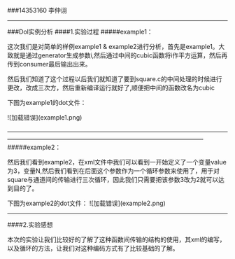 ###14353160 李仲诩
***
###Dol实例分析
####1.实验过程
#####example1：
<p>这次我们是对简单的样例example1 & example2进行分析，首先是example1。大致就是通过generator生成参数i,然后通过中间的cubic函数将i作平方运算，然后再传到consumer最后输出出来。</p>
<p>然后我们知道了这个过程以后我们就知道了要到square.c的中间处理的时候进行更改，改成三次方，然后重新编译运行就好了,顺便把中间的函数改名为cubic</p>
<p>下图为example1的dot文件：</p>
![加载错误](example1.png)

————————————————————————————————————————————————————————————————————
#####example2：
<p>然后我们看到example2，在xml文件中我们可以看到一开始定义了一个变量value为3，变量N,然后我们看到在后面这个参数作为一个循环参数来使用了，用于对square与通道间的传输进行三次循环，因此我们只需要把该参数3改为2就可以达到目的了。</p>
<p>下图为example2的dot文件：
![加载错误](example2.png)</p>

***
####2.实验感想
<p>本次的实验让我们比较好的了解了这种函数间传输的结构的使用，其xml的编写，以及循环的方法，让我们对这种编码方式有了比较基础的了解。</p>
